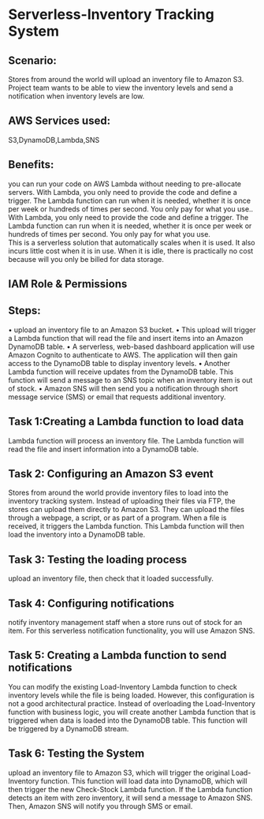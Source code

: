 # Serverless-Inventory Tracking System
## Scenario:
Stores from around the world will upload an inventory file to Amazon S3. 
Project team wants to be able to view the inventory levels and send a notification when inventory levels are low.
## AWS Services used:
S3,DynamoDB,Lambda,SNS
## Benefits:
you can run your code on AWS Lambda without needing to pre-allocate servers. With Lambda, you only need to provide the code and define a trigger. The Lambda function can run when it is needed, whether it is once per week or hundreds of times per second. You only pay for what you use.. With Lambda, you only need to provide the code and define a trigger. The Lambda function can run when it is needed, whether it is once per week or hundreds of times per second. You only pay for what you use.<br>
This is a serverless solution that automatically scales when it is used. It also incurs little cost when it is in use. When it is idle, there is practically no cost because will you only be billed for data storage.
## IAM Role & Permissions

## Steps:
• upload an inventory file to an Amazon S3 bucket.
•	This upload will trigger a Lambda function that will read the file and insert items into an Amazon DynamoDB table.
•	A serverless, web-based dashboard application will use Amazon Cognito to authenticate to AWS. The application will then gain access to the DynamoDB table to display inventory levels.
•	Another Lambda function will receive updates from the DynamoDB table. This function will send a message to an SNS topic when an inventory item is out of stock.
•	Amazon SNS will then send you a notification through short message service (SMS) or email that requests additional inventory.

## Task 1:Creating a Lambda function to load data
Lambda function will process an inventory file. The Lambda function will read the file and insert information into a DynamoDB table.
## Task 2: Configuring an Amazon S3 event
Stores from around the world provide inventory files to load into the inventory tracking system. Instead of uploading their files via FTP, the stores can upload them directly to Amazon S3. They can upload the files through a webpage, a script, or as part of a program. When a file is received, it triggers the Lambda function. This Lambda function will then load the inventory into a DynamoDB table.
## Task 3: Testing the loading process
upload an inventory file, then check that it loaded successfully.
## Task 4: Configuring notifications
notify inventory management staff when a store runs out of stock for an item. For this serverless notification functionality, you will use Amazon SNS.
## Task 5: Creating a Lambda function to send notifications
You can modify the existing Load-Inventory Lambda function to check inventory levels while the file is being loaded. However, this configuration is not a good architectural practice. Instead of overloading the Load-Inventory function with business logic, you will create another Lambda function that is triggered when data is loaded into the DynamoDB table. This function will be triggered by a DynamoDB stream.
## Task 6: Testing the System
upload an inventory file to Amazon S3, which will trigger the original Load-Inventory function. This function will load data into DynamoDB, which will then trigger the new Check-Stock Lambda function. If the Lambda function detects an item with zero inventory, it will send a message to Amazon SNS. Then, Amazon SNS will notify you through SMS or email.



 



